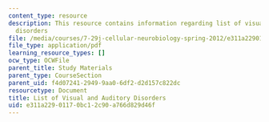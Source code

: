 ```yaml
---
content_type: resource
description: This resource contains information regarding list of visual and auditory
  disorders
file: /media/courses/7-29j-cellular-neurobiology-spring-2012/e311a22901170bc12c90a766d829d46f_MIT7_29JS12_VislAudiDisodr.pdf
file_type: application/pdf
learning_resource_types: []
ocw_type: OCWFile
parent_title: Study Materials
parent_type: CourseSection
parent_uid: f4d07241-2949-9aa0-6df2-d2d157c822dc
resourcetype: Document
title: List of Visual and Auditory Disorders
uid: e311a229-0117-0bc1-2c90-a766d829d46f
---
```

